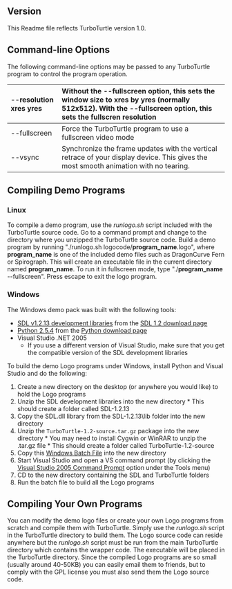 ## Version ##
This Readme file reflects TurboTurtle version 1.0.

## Command-line Options ##
The following command-line options may be passed to any TurboTurtle program to control the program operation.

| --resolution **xres** **yres** | Without the --fullscreen option, this sets the window size to **xres** by **yres** (normally 512x512).  With the --fullscreen option, this sets the fullscren resolution |
|:-------------------------------|:-------------------------------------------------------------------------------------------------------------------------------------------------------------------------|
| --fullscreen                   | Force the TurboTurtle program to use a fullscreen video mode                                                                                                             |
| --vsync                        | Synchronize the frame updates with the vertical retrace of your display device.  This gives the most smooth animation with no tearing.                                   |

## Compiling Demo Programs ##

### Linux ###
To compile a demo program, use the _runlogo.sh_ script included with the TurboTurtle source code.  Go to a command prompt and change to the directory where you unzipped the TurboTurtle source code.  Build a demo program by running "./runlogo.sh logocode/**program\_name**.logo", where **program\_name** is one of the included demo files such as DragonCurve Fern or Spirograph.  This will create an executable file in the current directory named **program\_name**.  To run it in fullscreen mode, type "./**program\_name** --fullscreen".  Press escape to exit the logo program.

### Windows ###
The Windows demo pack was built with the following tools:
  * [SDL v1.2.13 development libraries](http://www.libsdl.org/release/SDL-devel-1.2.13-VC8.zip) from the [SDL 1.2 download page](http://www.libsdl.org/download-1.2.php)
  * [Python 2.5.4](http://www.python.org/ftp/python/2.5.4/python-2.5.4.msi) from the [Python download page](http://www.python.org/download/)
  * Visual Studio .NET 2005
    * If you use a different version of Visual Studio, make sure that you get the compatible version of the SDL development libraries

To build the demo Logo programs under Windows, install Python and Visual Studio and do the following:
  1. Create a new directory on the desktop (or anywhere you would like) to hold the Logo programs
  1. Unzip the SDL development libraries into the new directory
    * This should create a folder called SDL-1.2.13
  1. Copy the SDL.dll library from the SDL-1.2.13\lib folder into the new directory
  1. Unzip the `TurboTurtle-1.2-source.tar.gz` package into the new directory
    * You may need to install Cygwin or WinRAR to unzip the .tar.gz file
    * This should create a folder called TurboTurtle-1.2-source
  1. Copy this [Windows Batch File](Win32_Batch_Build.md) into the new directory
  1. Start Visual Studio and open a VS command prompt (by clicking the <u>Visual Studio 2005 Command Prompt</u> option under the Tools menu)
  1. CD to the new directory containing the SDL and TurboTurtle folders
  1. Run the batch file to build all the Logo programs

## Compiling Your Own Programs ##
You can modify the demo logo files or create your own Logo programs from scratch and compile them with TurboTurtle.  Simply use the _runlogo.sh_ script in the TurboTurtle directory to build them.  The Logo source code can reside anywhere but the _runlogo.sh_ script must be run from the main TurboTurtle directory which contains the wrapper code.  The executable will be placed in the TurboTurtle directory.  Since the compiled Logo programs are so small (usually around 40-50KB) you can easily email them to friends, but to comply with the GPL license you must also send them the Logo source code.